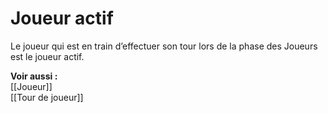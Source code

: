 # Joueur actif
Le joueur qui est en train d’effectuer son tour lors de la phase des Joueurs est le joueur actif. 

**Voir aussi :**  
[[Joueur]]  
[[Tour de joueur]]